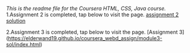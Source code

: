 *This is the readme file for the Coursera HTML, CSS, Java course.*
1.Assignment 2 is completed, tap below to visit the page. 
[assignment 2 solution](https://elderwand19.github.io/coursera_webd_assign/module2-solutions/index.html)

2.Assignment 3 is completed, tap below to visit the page.
[Assignment 3] (https://elderwand19.github.io/coursera_webd_assign/module3-sol/index.html)
